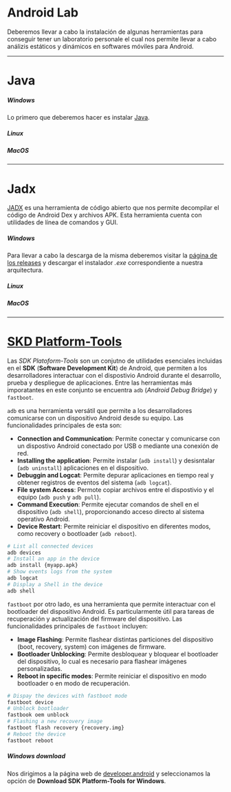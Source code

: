 # Android Lab

Deberemos llevar a cabo la instalación de algunas herramientas para conseguir tener un laboratorio personale el cual nos permite llevar a cabo análizis estáticos y dinámicos en softwares móviles para Android.

---
# Java
##### Windows
Lo primero que deberemos hacer es instalar [Java](https://www.java.com/en/).
##### Linux
##### MacOS

----
# Jadx

[JADX](https://github.com/skylot/jadx) es una herramienta de código abierto que nos permite decompilar el código de Android Dex y archivos APK. Esta herramienta cuenta con utilidades de línea de comandos y GUI.
##### Windows
Para llevar a cabo la descarga de la misma deberemos visitar la [página de los releases](https://github.com/skylot/jadx/releases/tag/v1.5.0) y descargar el instalador *.exe* correspondiente a nuestra arquitectura.
##### Linux
##### MacOS

---
# [SKD Platform-Tools](https://developer.android.com/tools/releases/platform-tools)

Las *SDK Platoform-Tools* son un conjutno de utilidades esenciales incluidas en el **SDK** (**Software Development Kit**) de Android, que permiten a los desarrolladores interactuar con el dispostivio Android durante el desarrollo, prueba y despliegue de aplicaciones. Entre las herramientas más imporatantes en este conjunto se encuentra `adb` (*Android Debug Bridge*) y `fastboot`. 

`adb` es una herramienta versátil que permite a los desarrolladores comunicarse con un dispositivo Android desde su equipo. Las funcionalidades principales de esta son:

- **Connection and Communication**: Permite conectar y comunicarse con un dispostivo Android conectado por USB o mediante una conexión de red.
- **Installing the application**: Permite instalar (`adb install`) y desisntalar (`adb uninstall`) aplicaciones en el dispositivo.
- **Debuggin and Logcat**: Permite depurar aplicaciones en tiempo real y obtener registros de eventos del sistema (`adb logcat`).
- **File system Access**: Permote copiar archivos entre el dispostivio y el equipo (`adb push` y `adb pull`).
- **Command Execution**: Permite ejecutar comandos de shell en el dispositivo (`adb shell`), proporcionando acceso directo al sistema operativo Android.
- **Device Restart**: Permite reiniciar el dispositivo en diferentes modos, como recovery o bootloader (`adb reboot`).

```bash
# List all connected devices
adb devices
# Install an app in the device
adb install {myapp.apk}
# Show events logs from the system
adb logcat
# Display a Shell in the device
adb shell
```

`fastboot` por otro lado, es una herramienta que permite interactuar con el bootloader del dispositivo Android. Es particularmente útil para tareas de recuperación y actualización del firmware del dispositivo. Las funcionalidades principales de `fastboot` incluyen:

- **Image Flashing**: Permite flashear distintas particiones del dispositivo (boot, recovery, system) con imágenes de firmware.
- **Bootloader Unblocking**: Permite desbloquear y bloquear el bootloader del dispositivo, lo cual es necesario para flashear imágenes personalizadas.
- **Reboot in specific modes**: Permite reiniciar el dispositivo en modo bootloader o en modo de recuperación.

```bash
# Dispay the devices with fastboot mode
fastboot device
# Unblock bootloader
fastbook oem unblock
# Flashing a new recovery image
fastboot flash recovery {recovery.img}
# Reboot the device
fastboot reboot
```
##### Windows download

Nos dirigimos a la página web de [developer.android](https://developer.android.com/tools/releases/platform-tools) y seleccionamos la opción de **Download SDK Platform-Tools for Windows**. 
